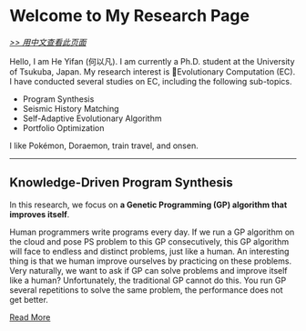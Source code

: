 # Welcome to My Research Page

[*>> 用中文查看此页面*](/cn/)

Hello, I am He Yifan (何以凡). I am currently a Ph.D. student at the University of Tsukuba, Japan. My research interest is 🧬Evolutionary Computation (EC). I have conducted several studies on EC, including the following sub-topics.

- Program Synthesis
- Seismic History Matching
- Self-Adaptive Evolutionary Algorithm
- Portfolio Optimization

I like Pokémon, Doraemon, train travel, and onsen.

---

## Knowledge-Driven Program Synthesis

In this research, we focus on **a Genetic Programming (GP) algorithm that improves itself**.

Human programmers write programs every day. If we run a GP algorithm on the cloud and pose PS problem to this GP consecutively, this GP algorithm will face to endless and distinct problems, just like a human. An interesting thing is that we human improve ourselves by practicing on these problems. Very naturally, we want to ask if GP can solve problems and improve itself like a human? Unfortunately, the traditional GP cannot do this. You run GP several repetitions to solve the same problem, the performance does not get better.

[Read More](/research/kdps/)
